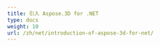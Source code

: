 ```yaml
---
title: 引入 Aspose.3D for .NET
type: docs
weight: 10
url: /zh/net/introduction-of-aspose-3d-for-net/
---
```

